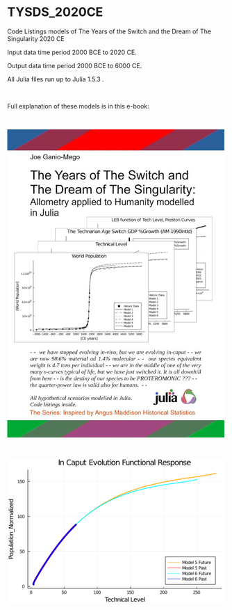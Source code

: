 # TYSDS_2020CE
Code Listings models of The Years of the Switch and the Dream of The Singularity 2020 CE

Input data time period 2000 BCE to 2020 CE.

Output data time period 2000 BCE to 6000 CE.

All Julia files run up to Julia 1.5.3 .

<br>

Full explanation of these models is in this e-book:

<br>


![image](https://raw.githubusercontent.com/joeganiomego/TYSDS_2020CE/main/TYSDS_Cover_01_compressed.jpg)




<br>


![image](https://raw.githubusercontent.com/joeganiomego/TYSDS_2020CE/main/In_Caput_Evolution/FunctionalResponse_01_1.png)

